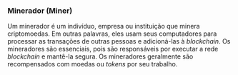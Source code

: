 ### Minerador (Miner)

Um minerador é um indivíduo, empresa ou instituição que minera criptomoedas. Em outras palavras, eles usam seus computadores para processar as transações de outras pessoas e adicioná-las à _blockchain_. Os mineradores são essenciais, pois são responsáveis por executar a rede _blockchain_ e mantê-la segura. Os mineradores geralmente são recompensados com moedas ou _tokens_ por seu trabalho.